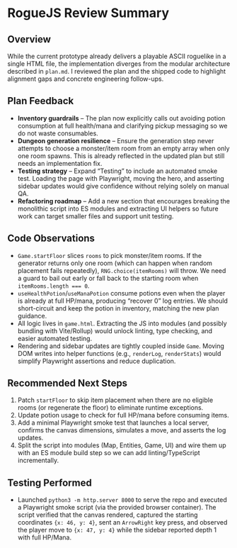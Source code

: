 # RogueJS Review Summary

## Overview
While the current prototype already delivers a playable ASCII roguelike in a single HTML file, the implementation diverges from the modular architecture described in `plan.md`. I reviewed the plan and the shipped code to highlight alignment gaps and concrete engineering follow-ups.

## Plan Feedback
- **Inventory guardrails** – The plan now explicitly calls out avoiding potion consumption at full health/mana and clarifying pickup messaging so we do not waste consumables.
- **Dungeon generation resilience** – Ensure the generation step never attempts to choose a monster/item room from an empty array when only one room spawns. This is already reflected in the updated plan but still needs an implementation fix.
- **Testing strategy** – Expand “Testing” to include an automated smoke test. Loading the page with Playwright, moving the hero, and asserting sidebar updates would give confidence without relying solely on manual QA.
- **Refactoring roadmap** – Add a new section that encourages breaking the monolithic script into ES modules and extracting UI helpers so future work can target smaller files and support unit testing.

## Code Observations
- `Game.startFloor` slices `rooms` to pick monster/item rooms. If the generator returns only one room (which can happen when random placement fails repeatedly), `RNG.choice(itemRooms)` will throw. We need a guard to bail out early or fall back to the starting room when `itemRooms.length === 0`.
- `useHealthPotion`/`useManaPotion` consume potions even when the player is already at full HP/mana, producing “recover 0” log entries. We should short-circuit and keep the potion in inventory, matching the new plan guidance.
- All logic lives in `game.html`. Extracting the JS into modules (and possibly bundling with Vite/Rollup) would unlock linting, type checking, and easier automated testing.
- Rendering and sidebar updates are tightly coupled inside `Game`. Moving DOM writes into helper functions (e.g., `renderLog`, `renderStats`) would simplify Playwright assertions and reduce duplication.

## Recommended Next Steps
1. Patch `startFloor` to skip item placement when there are no eligible rooms (or regenerate the floor) to eliminate runtime exceptions.
2. Update potion usage to check for full HP/mana before consuming items.
3. Add a minimal Playwright smoke test that launches a local server, confirms the canvas dimensions, simulates a move, and asserts the log updates.
4. Split the script into modules (Map, Entities, Game, UI) and wire them up with an ES module build step so we can add linting/TypeScript incrementally.

## Testing Performed
- Launched `python3 -m http.server 8000` to serve the repo and executed a Playwright smoke script (via the provided browser container). The script verified that the canvas rendered, captured the starting coordinates `{x: 46, y: 4}`, sent an `ArrowRight` key press, and observed the player move to `{x: 47, y: 4}` while the sidebar reported depth 1 with full HP/Mana.

